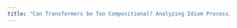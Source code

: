 ```yaml
---
title: "Can Transformers be Too Compositional? Analyzing Idiom Processing in Neural Machine Translation"
---
```

